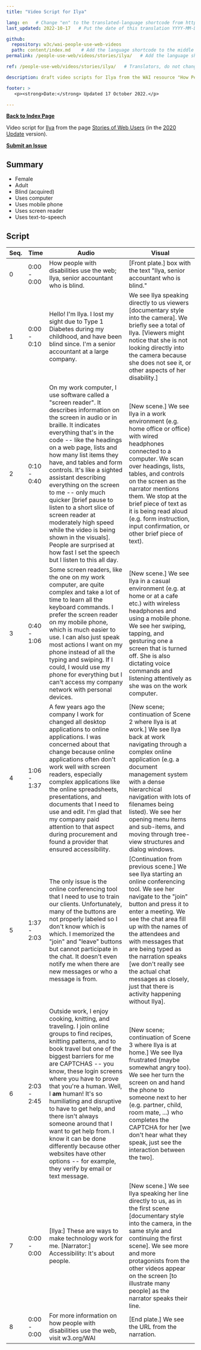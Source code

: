 ```yaml
---
title: "Video Script for Ilya"

lang: en   # Change "en" to the translated-language shortcode from https://www.iana.org/assignments/language-subtag-registry/language-subtag-registry
last_updated: 2022-10-17   # Put the date of this translation YYYY-MM-DD (with month in the middle)

github:
  repository: w3c/wai-people-use-web-videos
  path: content/index.md    # Add the language shortcode to the middle of the filename, for example: content/index.fr.md
permalink: /people-use-web/videos/stories/ilya/   # Add the language shortcode to the end, with no slash at end, for example: /link/to/page/fr

ref: /people-use-web/videos/stories/ilya/   # Translators, do not change this

description: draft video scripts for Ilya from the WAI resource "How People with Disabilities Use the Web"

footer: >
   <p><strong>Date:</strong> Updated 17 October 2022.</p>

---
```


**[Back to Index Page](../../)**

Video script for [Ilya](https://deploy-preview-113--wai-people-use-web.netlify.app/people-use-web/user-stories-three/) from the page [Stories of Web Users](https://deploy-preview-113--wai-people-use-web.netlify.app/people-use-web/user-stories/) (in the [2020 Update](https://github.com/w3c/wai-people-use-web/wiki/Persona-development) version).

**[Submit an Issue](https://github.com/w3c/wai-people-use-web-videos/issues/new?title=[Ilya])**

## Summary

* Female
* Adult
* Blind (acquired)
* Uses computer
* Uses mobile phone
* Uses screen reader
* Uses text-to-speech

## Script

| Seq. | Time | Audio | Visual |
| --- | --- | --- | --- |
| 0 | 0:00 - 0:00 | How people with disabilities use the web; Ilya, senior accountant who is blind. | [Front plate.] box with the text "Ilya, senior accountant who is blind." |
| 1 | 0:00 - 0:10 | Hello! I'm Ilya. I lost my sight due to Type 1 Diabetes during my childhood, and have been blind since. I'm a senior accountant at a large company. | We see Ilya speaking directly to us viewers [documentary style into the camera]. We briefly see a total of Ilya. [Viewers might notice that she is not looking directly into the camera because she does not see it, or other aspects of her disability.] |
| 2 | 0:10 - 0:40 | On my work computer, I use software called a "screen reader". It describes information on the screen in audio or in braille. It indicates everything that's in the code -- like the headings on a web page, lists and how many list items they have, and tables and form controls. It's like a sighted assistant describing everything on the screen to me -- only much quicker [brief pause to listen to a short slice of screen reader at moderately high speed while the video is being shown in the visuals]. People are surprised at how fast I set the speech but I listen to this all day. | [New scene.] We see Ilya in a work environment (e.g. home office or office) with wired headphones connected to a computer. We scan over headings, lists, tables, and controls on the screen as the narrator mentions them. We stop at the brief piece of text as it is being read aloud (e.g. form instruction, input confirmation, or other brief piece of text). |
| 3 | 0:40 - 1:06 | Some screen readers, like the one on my work computer, are quite complex and take a lot of time to learn all the keyboard commands. I prefer the screen reader on my mobile phone, which is much easier to use. I can also just speak most actions I want on my phone instead of all the typing and swiping. If I could, I would use my phone for everything but I can't access my company network with personal devices. | [New scene.] We see Ilya in a casual environment (e.g. at home or at a cafe etc.) with wireless headphones and using a mobile phone. We see her swiping, tapping, and gesturing one a screen that is turned off. She is also dictating voice commands and listening attentively as she was on the work computer. |
| 4 | 1:06 - 1:37 | A few years ago the company I work for changed all desktop applications to online applications. I was concerned about that change because online applications often don't work well with screen readers, especially complex applications like the online spreadsheets, presentations, and documents that I need to use and edit. I'm glad that my company paid attention to that aspect during procurement and found a provider that ensured accessibility. | [New scene; continuation of Scene 2 where Ilya is at work.] We see Ilya back at work navigating through a complex online application (e.g. a document management system with a dense hierarchical navigation with lots of filenames being listed). We see her opening menu items and sub-items, and moving through tree-view structures and dialog windows. |
| 5 | 1:37 - 2:03 | The only issue is the online conferencing tool that I need to use to train our clients. Unfortunately, many of the buttons are not properly labeled so I don't know which is which. I memorized the "join" and "leave" buttons but cannot participate in the chat. It doesn't even notify me when there are new messages or who a message is from. | [Continuation from previous scene.] We see Ilya starting an online conferencing tool. We see her navigate to the "join" button and press it to enter a meeting. We see the chat area fill up with the names of the attendees and with messages that are being typed as the narration speaks [we don't really see the actual chat messages as closely, just that there is activity happening without Ilya]. |
| 6 | 2:03 - 2:45 | Outside work, I enjoy cooking, knitting, and traveling. I join online groups to find recipes, knitting patterns, and to book travel but one of the biggest barriers for me are CAPTCHAS -- you know, these login screens where you have to prove that you're a human. Well, I **am** human! It's so humiliating and disruptive to have to get help, and there isn't always someone around that I want to get help from. I know it can be done differently because other websites have other options -- for example, they verify by email or text message. | [New scene; continuation of Scene 3 where Ilya is at home.] We see Ilya frustrated (maybe somewhat angry too). We see her turn the screen on and hand the phone to someone next to her (e.g. partner, child, room mate, ...) who completes the CAPTCHA for her [we don't hear what they speak, just see the interaction between the two]. |
| 7 | 0:00 - 0:00 | [Ilya:] These are ways to make technology work for me. [Narrator:] Accessibility: It's about people. | [New scene.] We see Ilya speaking her line directly to us, as in the first scene [documentary style into the camera, in the same style and continuing the first scene]. We see more and more protagonists from the other videos appear on the screen [to illustrate many people] as the narrator speaks their line. |
| 8 | 0:00 - 0:00 | For more information on how people with disabilities use the web, visit w3.org/WAI | [End plate.] We see the URL from the narration. |
